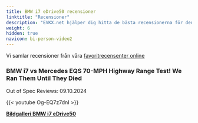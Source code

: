 ```yaml
---
title: BMW i7 eDrive50 recensioner
linktitle: "Recensioner"
description: "EVKX.net hjälper dig hitta de bästa recensionerna för denna modell."
weight: 6
hidden: true
navicon: bi-person-video2
---
```

Vi samlar recensioner från våra [favoritrecensenter online](../../../../../guides/evreviewers/)

<div class="container text-center shadow p-2 pe-4 mb-5 bg-body-tertiary rounded border">
<h3>BMW i7 vs Mercedes EQS 70-MPH Highway Range Test! We Ran Them Until They Died</h3>
<p>Out of Spec Reviews: 09.10.2024</p>

{{< youtube Og-EQ7z7dnI >}}

</div>
<div class="mt-3 mb-3">
<a href="../gallery/" class="text-decoration-none text-black">
<strong><i class="bi-arrow-left"></i>Bildgalleri  </strong>
</a>
<a href="../" class="text-decoration-none text-black float-end">
<strong>BMW i7 eDrive50 <i class="bi-arrow-right"></i></strong>
</a>
</div>
